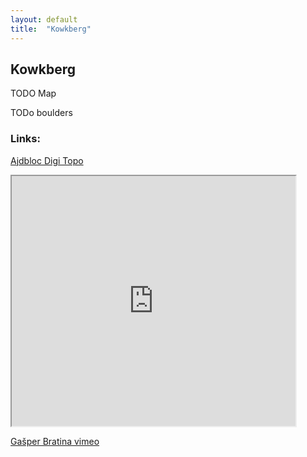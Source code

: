 ```yaml
---
layout: default
title:  "Kowkberg"
---
```


## Kowkberg

TODO Map

TODo boulders



### Links:
[Ajdbloc Digi Topo](http://ajdobloc.blogspot.com/2016/12/kowkberg-topo.html)

<iframe src="https://www.google.com/maps/d/embed?mid=1FVIFq_cIoWB_csBVThrDzB6wbnM" width="90%" height="400"></iframe>

[Gašper Bratina vimeo](https://vimeo.com/154418772)


